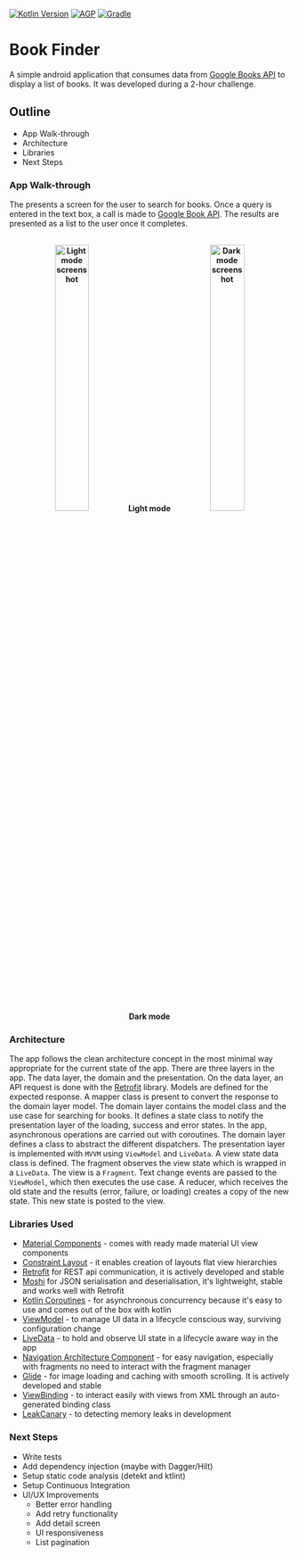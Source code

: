 [![Kotlin Version](https://img.shields.io/badge/kotlin-1.4.21-blue.svg)](http://kotlinlang.org/)
[![AGP](https://img.shields.io/badge/AGP-4.1.0-blue)](https://developer.android.com/studio/releases/gradle-plugin)
[![Gradle](https://img.shields.io/badge/Gradle-6.5-blue)](https://gradle.org)

# Book Finder

A simple android application that consumes data from [Google Books API](https://developers.google.com/books/docs/v1/using) to display a list of books. It was developed during a 2-hour challenge.

## Outline

- App Walk-through
- Architecture
- Libraries
- Next Steps

### App Walk-through

The presents a screen for the user to search for books. Once a query is entered in the text box, a call is made to [Google Book API](https://developers.google.com/books/docs/v1/using). The results are presented as a list to the user once it completes.

<h4 align="center">
<img alt="Light mode screenshot" src="https://user-images.githubusercontent.com/25648077/106270909-f72ef700-622e-11eb-9d5f-fc1fef2c47d9.gif" width="35%" vspace="10" hspace="10">
Light mode
<img alt="Dark mode screenshot" src="https://user-images.githubusercontent.com/25648077/106271194-6ad10400-622f-11eb-9b21-3c37263afdc2.gif" width="35%" vspace="10" hspace="10">
 Dark mode
<br>


### Architecture

The app follows the clean architecture concept in the most minimal way appropriate for the current state of the app. There are three layers in the app. The data layer, the domain and the presentation.
On the data layer, an API request is done with the [Retrofit](http://square.github.io/retrofit) library. Models are defined for the expected response. A mapper class is present to convert the response to the domain layer model.
The domain layer contains the model class and the use case for searching for books. It defines a state class to notify the presentation layer of the loading, success and error states. In the app, asynchronous operations are carried out with coroutines. The domain layer defines a class to abstract the different dispatchers.
The presentation layer is implemented with `MVVM` using `ViewModel` and `LiveData`. A view state data class is defined. The fragment observes the view state which is wrapped in a `LiveData`. The view is a `Fragment`. Text change events are passed to the `ViewModel`, which then executes the use case. A reducer, which receives the old state and the results (error, failure, or loading) creates a copy of the new state. This new state is posted to the view.

### Libraries Used

- [Material Components](https://github.com/material-components/material-components-android/) - comes with ready made material UI view components
- [Constraint Layout](https://developer.android.com/reference/android/support/constraint/ConstraintLayout) - it enables creation of layouts flat view hierarchies
- [Retrofit](http://square.github.io/retrofit) for REST api communication, it is actively developed and stable
- [Moshi](https://github.com/square/moshi) for JSON serialisation and deserialisation, it's lightweight, stable and works well with Retrofit
- [Kotlin Coroutines](https://kotlinlang.org/docs/reference/coroutines-overview.html) - for  asynchronous concurrency because it's easy to use and comes out of the box with kotlin
- [ViewModel](https://developer.android.com/topic/libraries/architecture/viewmodel) - to manage UI data in a lifecycle conscious way, surviving configuration change
- [LiveData](https://developer.android.com/topic/libraries/architecture/livedata) - to hold and observe UI state in a lifecycle aware way in the app
- [Navigation Architecture Component](https://developer.android.com/guide/navigation/navigation-getting-started) - for easy navigation, especially with fragments no need to interact with the fragment manager
- [Glide](https://github.com/bumptech/glide) - for image loading and caching with smooth scrolling. It is actively developed and stable
- [ViewBinding](https://developer.android.com/topic/libraries/view-binding) - to interact easily with views from XML through an auto-generated binding class
- [LeakCanary](https://square.github.io/leakcanary/getting_started/) - to detecting memory leaks in development

### Next Steps

- Write tests
- Add dependency injection (maybe with Dagger/Hilt)
- Setup static code analysis (detekt and ktlint)
- Setup Continuous Integration
- UI/UX Improvements
    - Better error handling
    - Add retry functionality
    - Add detail screen
    - UI responsiveness
    - List pagination
